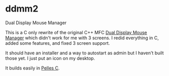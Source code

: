 # ddmm2
Dual Display Mouse Manager

This is a C only rewrite of the original C++ MFC [Dual Display Mouse Manager](http://ddmm.sourceforge.net/) which didn't work for me with 3 screens. I redid everything in C, added some features, and fixed 3 screen support.

It should have an installer and a way to autostart as admin but I haven't built those yet. I just put an icon on my desktop.

It builds easily in [Pelles C](http://www.smorgasbordet.com/pellesc/).
